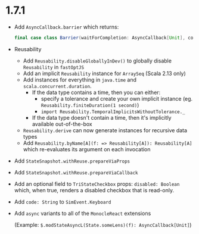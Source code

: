 # 1.7.1

* Add `AsyncCallback.barrier` which returns:

    ```scala
    final case class Barrier(waitForCompletion: AsyncCallback[Unit], complete: Callback)
    ```

* Reusability
  * Add `Reusability.disableGloballyInDev()` to globally disable `Reusability` in `fastOptJS`
  * Add an implicit `Reusability` instance for `ArraySeq` (Scala 2.13 only)
  * Add instances for everything in `java.time` and `scala.concurrent.duration`.
    * If the data type contains a time, then you can either:
      * specify a tolerance and create your own implicit instance (eg. `Reusability.finiteDuration(1 second)`)
      * `import Reusability.TemporalImplicitsWithoutTolerance._`
    * If the data type doesn't contain a time, then it's implicitly available out-of-the-box
  * `Reusability.derive` can now generate instances for recursive data types
  * Add `Reusability.byName[A](f: => Reusability[A]): Reusability[A]` which re-evaluates its argument on each invocation

* Add `StateSnapshot.withReuse.prepareViaProps`
* Add `StateSnapshot.withReuse.prepareViaCallback`

* Add an optional field to `TriStateCheckbox` props: `disabled: Boolean` which, when true, renders a disabled
  checkbox that is read-only.

* Add `code: String` to `SimEvent.Keyboard`

* Add `async` variants to all of the `MonocleReact` extensions

  (Example: `$.modStateAsyncL(State.someLens)(f): AsyncCallback[Unit]`)
